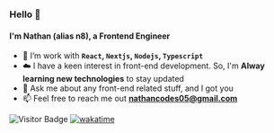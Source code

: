 <!--h1 without bottom border-->
### Hello 👋

#### I'm Nathan (alias n8), a Frontend Engineer

- 🔭 I’m work with **`React`, `Nextjs`, `Nodejs`, `Typescript`**
- ☁️ I have a keen interest in front-end development. So, I'm **Alway learning new technologies** to stay updated
- 💬 Ask me about any front-end related stuff, and I got you
- 📫 Feel free to reach me out **nathancodes05@gmail.com**
<p align="center">

![Visitor Badge](https://visitor-badge.laobi.icu/badge?page_id=theblvckdev)
[![wakatime](https://wakatime.com/badge/user/1910b482-4008-4b50-afc5-aa78fcabcbfd.svg)](https://wakatime.com/@1910b482-4008-4b50-afc5-aa78fcabcbfd)
</p>
  

